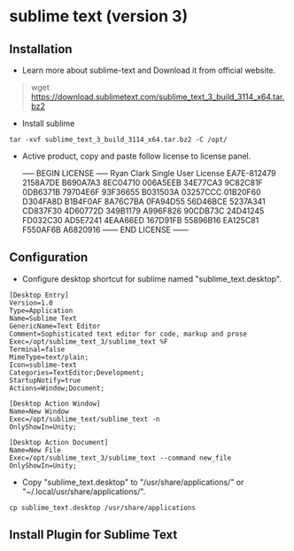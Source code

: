 # sublime text (version 3)


## Installation 

* Learn more about sublime-text and Download it from official website.

> wget https://download.sublimetext.com/sublime_text_3_build_3114_x64.tar.bz2

* Install sublime
```
tar -xvf sublime_text_3_build_3114_x64.tar.bz2 -C /opt/
```

* Active product, copy and paste follow license to license panel.

  —– BEGIN LICENSE —–
  Ryan Clark
  Single User License
  EA7E-812479
  2158A7DE B690A7A3 8EC04710 006A5EEB
  34E77CA3 9C82C81F 0DB6371B 79704E6F
  93F36655 B031503A 03257CCC 01B20F60
  D304FA8D B1B4F0AF 8A76C7BA 0FA94D55
  56D46BCE 5237A341 CD837F30 4D60772D
  349B1179 A996F826 90CDB73C 24D41245
  FD032C30 AD5E7241 4EAA66ED 167D91FB
  55896B16 EA125C81 F550AF6B A6820916
  —— END LICENSE ——


## Configuration

* Configure desktop shortcut for sublime named "sublime_text.desktop".
```
[Desktop Entry]
Version=1.0
Type=Application
Name=Sublime Text
GenericName=Text Editor
Comment=Sophisticated text editor for code, markup and prose
Exec=/opt/sublime_text_3/sublime_text %F
Terminal=false
MimeType=text/plain;
Icon=sublime-text
Categories=TextEditor;Development;
StartupNotify=true
Actions=Window;Document;

[Desktop Action Window]
Name=New Window
Exec=/opt/sublime_text/sublime_text -n
OnlyShowIn=Unity;

[Desktop Action Document]
Name=New File
Exec=/opt/sublime_text_3/sublime_text --command new_file
OnlyShowIn=Unity;
```

* Copy "sublime_text.desktop" to "/usr/share/applications/" or "~/.local/usr/share/applications/".
```
cp sublime_text.desktop /usr/share/applications
```

## Install Plugin for Sublime Text